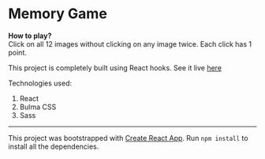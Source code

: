 # Memory Game

**How to play?**    
Click on all 12 images without clicking on any image twice. Each click has 1 point.  

This project is completely built using React hooks. See it live [here](https://rahimratnani.github.io/memory-game/)  

Technologies used:
1. React
2. Bulma CSS
3. Sass  


----

This project was bootstrapped with [Create React App](https://github.com/facebook/create-react-app).
Run `npm install` to install all the dependencies.